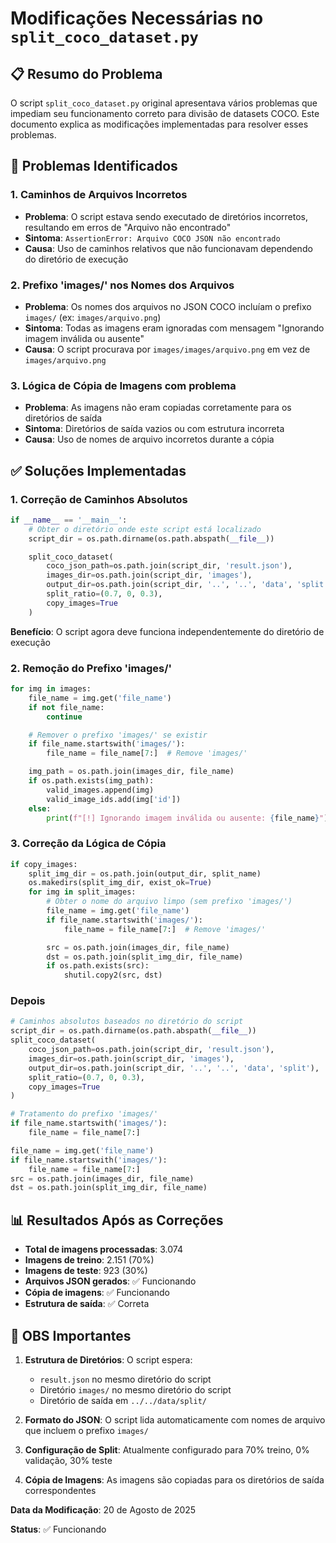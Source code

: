 # Modificações Necessárias no `split_coco_dataset.py`

## 📋 **Resumo do Problema**

O script `split_coco_dataset.py` original apresentava vários problemas que impediam seu funcionamento correto para divisão de datasets COCO. Este documento explica as modificações implementadas para resolver esses problemas.

## 🚨 **Problemas Identificados**

### 1\. **Caminhos de Arquivos Incorretos**

- **Problema**: O script estava sendo executado de diretórios incorretos, resultando em erros de "Arquivo não encontrado"
- **Sintoma**: `AssertionError: Arquivo COCO JSON não encontrado`
- **Causa**: Uso de caminhos relativos que não funcionavam dependendo do diretório de execução

### 2\. **Prefixo 'images/' nos Nomes dos Arquivos**

- **Problema**: Os nomes dos arquivos no JSON COCO incluíam o prefixo `images/` (ex: `images/arquivo.png`)
- **Sintoma**: Todas as imagens eram ignoradas com mensagem "Ignorando imagem inválida ou ausente"
- **Causa**: O script procurava por `images/images/arquivo.png` em vez de `images/arquivo.png`

### 3\. **Lógica de Cópia de Imagens com problema**

- **Problema**: As imagens não eram copiadas corretamente para os diretórios de saída
- **Sintoma**: Diretórios de saída vazios ou com estrutura incorreta
- **Causa**: Uso de nomes de arquivo incorretos durante a cópia

## ✅ **Soluções Implementadas**

### 1\. **Correção de Caminhos Absolutos**

```python
if __name__ == '__main__':
    # Obter o diretório onde este script está localizado
    script_dir = os.path.dirname(os.path.abspath(__file__))

    split_coco_dataset(
        coco_json_path=os.path.join(script_dir, 'result.json'),
        images_dir=os.path.join(script_dir, 'images'),
        output_dir=os.path.join(script_dir, '..', '..', 'data', 'split'),
        split_ratio=(0.7, 0, 0.3),
        copy_images=True
    )
```

**Benefício**: O script agora deve funciona independentemente do diretório de execução

### 2\. **Remoção do Prefixo 'images/'**

```python
for img in images:
    file_name = img.get('file_name')
    if not file_name:
        continue

    # Remover o prefixo 'images/' se existir
    if file_name.startswith('images/'):
        file_name = file_name[7:]  # Remove 'images/'

    img_path = os.path.join(images_dir, file_name)
    if os.path.exists(img_path):
        valid_images.append(img)
        valid_image_ids.add(img['id'])
    else:
        print(f"[!] Ignorando imagem inválida ou ausente: {file_name}")
```

### 3\. **Correção da Lógica de Cópia**

```python
if copy_images:
    split_img_dir = os.path.join(output_dir, split_name)
    os.makedirs(split_img_dir, exist_ok=True)
    for img in split_images:
        # Obter o nome do arquivo limpo (sem prefixo 'images/')
        file_name = img.get('file_name')
        if file_name.startswith('images/'):
            file_name = file_name[7:]  # Remove 'images/'

        src = os.path.join(images_dir, file_name)
        dst = os.path.join(split_img_dir, file_name)
        if os.path.exists(src):
            shutil.copy2(src, dst)
```

### **Depois**

```python
# Caminhos absolutos baseados no diretório do script
script_dir = os.path.dirname(os.path.abspath(__file__))
split_coco_dataset(
    coco_json_path=os.path.join(script_dir, 'result.json'),
    images_dir=os.path.join(script_dir, 'images'),
    output_dir=os.path.join(script_dir, '..', '..', 'data', 'split'),
    split_ratio=(0.7, 0, 0.3),
    copy_images=True
)

# Tratamento do prefixo 'images/'
if file_name.startswith('images/'):
    file_name = file_name[7:]

file_name = img.get('file_name')
if file_name.startswith('images/'):
    file_name = file_name[7:]
src = os.path.join(images_dir, file_name)
dst = os.path.join(split_img_dir, file_name)
```

## 📊 **Resultados Após as Correções**

- **Total de imagens processadas**: 3.074
- **Imagens de treino**: 2.151 (70%)
- **Imagens de teste**: 923 (30%)
- **Arquivos JSON gerados**: ✅ Funcionando
- **Cópia de imagens**: ✅ Funcionando
- **Estrutura de saída**: ✅ Correta

## 📝 **OBS Importantes**

1.  **Estrutura de Diretórios**: O script espera:

    - `result.json` no mesmo diretório do script
    - Diretório `images/` no mesmo diretório do script
    - Diretório de saída em `../../data/split/`

2.  **Formato do JSON**: O script lida automaticamente com nomes de arquivo que incluem o prefixo `images/`

3.  **Configuração de Split**: Atualmente configurado para 70% treino, 0% validação, 30% teste

4.  **Cópia de Imagens**: As imagens são copiadas para os diretórios de saída correspondentes

**Data da Modificação**: 20 de Agosto de 2025

**Status**: ✅ Funcionando
